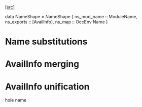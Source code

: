[[src]](https://github.com/ghc/ghc/tree/master/compiler/backpack/NameShape.hs)

data NameShape = NameShape {
        ns_mod_name :: ModuleName,
        ns_exports :: [AvailInfo],
        ns_map :: OccEnv Name
    }


# Name substitutions


# AvailInfo merging


# AvailInfo unification


 hole name 